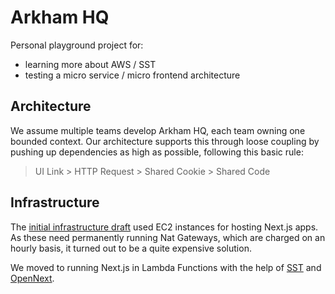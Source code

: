 # Arkham HQ

Personal playground project for:

- learning more about AWS / SST
- testing a micro service / micro frontend architecture

## Architecture

We assume multiple teams develop Arkham HQ, each team owning one bounded context. Our architecture supports this through loose coupling by pushing up dependencies as high as possible, following this basic rule:

> UI Link > HTTP Request > Shared Cookie > Shared Code

## Infrastructure

The [initial infrastructure draft](https://excalidraw.com/#json=Xh69SWw_CUcQASQQF-XiF,j7rs9pbISMRX-f2gkCNe3A) used EC2 instances for hosting Next.js apps. As these need permanently running Nat Gateways, which are charged on an hourly basis, it turned out to be a quite expensive solution.

We moved to running Next.js in Lambda Functions with the help of [SST](https://sst.dev) and [OpenNext](https://open-next.js.org).
